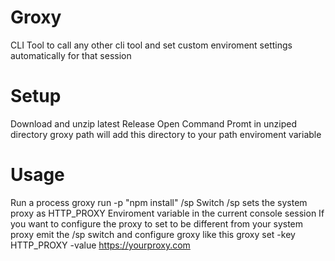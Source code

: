 # Groxy
CLI Tool to call any other cli tool and set custom enviroment settings automatically for that session

# Setup
Download and unzip latest Release
Open Command Promt in unziped directory
groxy path
will add this directory to your path enviroment variable

# Usage
Run a process
groxy run -p "npm install" /sp
Switch /sp sets the system proxy as HTTP_PROXY Enviroment variable in the current console session
If you want to configure the proxy to set to be different from your system proxy emit the /sp switch and configure groxy like this
groxy set -key HTTP_PROXY -value https://yourproxy.com
